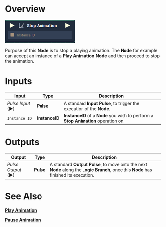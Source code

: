 # Overview

![The Stop Animation Node.](../../.gitbook/assets/toolbox/animation/StopAnimation.PNG)

Purpose of this **Node** is to stop a playing animation. The **Node** for example can accept an instance of a **Play Animation** **Node** and then proceed to stop the animation.

# Inputs

|Input|Type|Description|
|---|---|---|
|*Pulse Input* (►)|**Pulse**|A standard **Input Pulse**, to trigger the execution of the **Node**.|
|`Instance ID`|**InstanceID**|**InstanceID** of a **Node** you wish to perform a **Stop Animation** operation on.|

# Outputs

|Output|Type|Description|
|---|---|---|
|*Pulse Output* (►)|**Pulse**|A standard **Output Pulse**, to move onto the next **Node** along the **Logic Branch**, once this **Node** has finished its execution.|

# See Also
[**Play Animation**](play-animation.md)

[**Pause Animation**](pause-animation.md)

